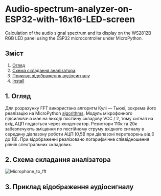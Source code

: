# Audio-spectrum-analyzer-on-ESP32-with-16x16-LED-screen
Calculation of the audio signal spectrum and its display on the WS2812B RGB LED panel using the ESP32 microcontroller under MicroPython.

## Зміст  

1. [Огляд](./README.md#1-огляд)
2. [Схема складання аналізатора](./README.md#2-Схема-складання-аналізатора)
3. [Приклад відображення аудіосигналу](./README.md#3-Приклад-відображення-аудіосигналу)
4. [Install](./README.md#4-install)
   
## 1. Огляд

Для розрахунку FFT використано алгоритм Кулі — Тьюкі, зокрема його реалізацію на MicroPython [algorithms](https://github.com/peterhinch/micropython-fourier). Модуль мікрофонного підсилювача має на виході постійну складову VCC / 2, тому сигнал на вхід АЦП подається через конденсатор. Резистори 110к та 20к забезпечують зміщення по постійному струму вхідного сигналу в середину діапазону роботи АЦП (0,5В при діапазоні перетворень від 0 до 1В).
При відображенні реалізовано логарифмічне співвідношення рівнів спектральних складових.


## 2. Схема складання аналізатора

![Microphone_to_fft](https://github.com/Alex-Teteria/Audio-spectrum-analyzer-on-ESP32-with-16x16-LED-screen/assets/94607514/c6ebc0d4-dcde-469f-9ded-90e17a0b98d9)  

## 3. Приклад відображення аудіосигналу

